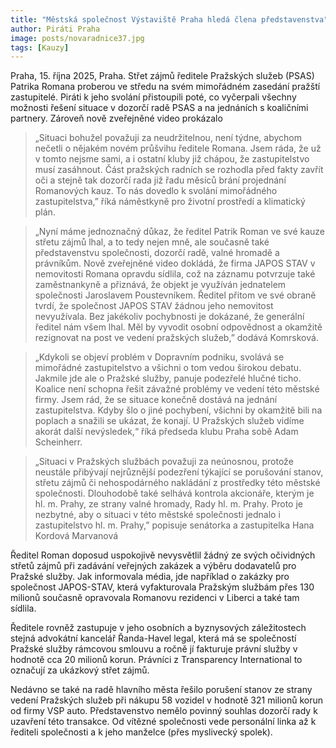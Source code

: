 ```yaml
---
title: "Městská společnost Výstaviště Praha hledá člena představenstva"
author: Piráti Praha
image: posts/novaradnice37.jpg
tags: [Kauzy]
---
```


Praha, 15. října 2025, Praha. Střet zájmů ředitele Pražských služeb (PSAS) Patrika Romana proberou ve středu na svém mimořádném zasedání pražští zastupitelé. Piráti k jeho svolání přistoupili poté, co vyčerpali všechny možnosti řešení situace v dozorčí radě PSAS a na jednáních s koaličními partnery. Zároveň nově zveřejněné video prokázalo

> „Situaci bohužel považuji za neudržitelnou, není týdne, abychom nečetli o nějakém novém průšvihu ředitele Romana. Jsem ráda, že už v tomto nejsme sami, a i ostatní kluby již chápou, že zastupitelstvo musí zasáhnout. Část pražských radních se rozhodla před fakty zavřít oči a stejně tak dozorčí rada již řadu měsíců brání projednání Romanových kauz. To nás dovedlo k svolání mimořádného zastupitelstva,” říká náměstkyně pro životní prostředí a klimatický plán.

> „Nyní máme jednoznačný důkaz, že ředitel Patrik Roman ve své kauze střetu zájmů lhal, a to tedy nejen mně, ale současně také představenstvu společnosti, dozorčí radě, valné hromadě a právníkům. Nově zveřejněné video dokládá, že firma JAPOS STAV v nemovitosti Romana opravdu sídlila, což na záznamu potvrzuje také zaměstnankyně a přiznává, že objekt je využíván jednatelem společnosti Jaroslavem Poustevníkem. Ředitel přitom ve své obraně tvrdí, že společnost JAPOS STAV žádnou jeho nemovitost nevyužívala. Bez jakékoliv pochybnosti je dokázané, že generální ředitel nám všem lhal. Měl by vyvodit osobní odpovědnost a okamžitě rezignovat na post ve vedení pražských služeb,” dodává Komrsková.

> „Kdykoli se objeví problém v Dopravním podniku, svolává se mimořádné zastupitelstvo a všichni o tom vedou širokou debatu. Jakmile jde ale o Pražské služby, panuje podezřelé hlučné ticho. Koalice není schopna řešit závažné problémy ve vedení této městské firmy. Jsem rád, že se situace konečně dostává na jednání zastupitelstva. Kdyby šlo o jiné pochybení, všichni by okamžitě bili na poplach a snažili se ukázat, že konají. U Pražských služeb vidíme akorát další nevýsledek,“ říká předseda klubu Praha sobě Adam Scheinherr.

> „Situaci v Pražských službách považuji za neúnosnou, protože neustále přibývají nejrůznější podezření týkající se porušování stanov, střetu zájmů či nehospodárného nakládání z prostředky této městské společnosti. Dlouhodobě také selhává kontrola akcionáře, kterým je hl. m. Prahy, ze strany valné hromady, Rady hl. m. Prahy. Proto je nezbytné, aby o situaci v této městské společnosti jednalo i zastupitelstvo hl. m. Prahy,” popisuje senátorka a zastupitelka Hana Kordová Marvanová

Ředitel Roman doposud uspokojivě nevysvětlil žádný ze svých očividných střetů zájmů při zadávání veřejných zakázek a výběru dodavatelů pro Pražské služby. Jak informovala média, jde například o zakázky pro společnost JAPOS-STAV, která vyfakturovala Pražským službám přes 130 milionů současně opravovala Romanovu rezidenci v Liberci a také tam sídlila. 

Ředitele rovněž zastupuje v jeho osobních a byznysových záležitostech stejná advokátní kancelář Řanda-Havel legal, která má se společností Pražské služby rámcovou smlouvu a ročně jí fakturuje právní služby v hodnotě cca 20 milionů korun. Právníci z Transparency International to označují za ukázkový střet zájmů.

Nedávno se také na radě hlavního města řešilo porušení stanov ze strany vedení Pražských služeb při nákupu 58 vozidel v hodnotě 321 milionů korun od firmy VSP auto. Představenstvo nemělo povinný souhlas dozorčí rady k uzavření této transakce. Od vítězné společnosti vede personální linka až k řediteli společnosti a k jeho manželce (přes myslivecký spolek).
